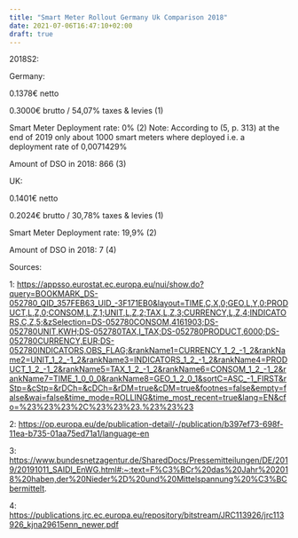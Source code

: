 ```yaml
---
title: "Smart Meter Rollout Germany Uk Comparison 2018"
date: 2021-07-06T16:47:10+02:00
draft: true
---
```


2018S2:

Germany:


0.1378€ netto

0.3000€ brutto / 54,07% taxes & levies (1)

Smart Meter Deployment rate: 0% (2)
Note: According to (5, p. 313) at the end of 2019 only about 1000 smart meters where deployed i.e. a deployment rate of 0,0071429%

Amount of DSO in 2018: 866 (3)


UK:

0.1401€ netto

0.2024€ brutto / 30,78% taxes & levies (1)

Smart Meter Deployment rate: 19,9% (2)

Amount of DSO in 2018: 7 (4)


Sources:


1: 
https://appsso.eurostat.ec.europa.eu/nui/show.do?query=BOOKMARK_DS-052780_QID_357FEB63_UID_-3F171EB0&layout=TIME,C,X,0;GEO,L,Y,0;PRODUCT,L,Z,0;CONSOM,L,Z,1;UNIT,L,Z,2;TAX,L,Z,3;CURRENCY,L,Z,4;INDICATORS,C,Z,5;&zSelection=DS-052780CONSOM,4161903;DS-052780UNIT,KWH;DS-052780TAX,I_TAX;DS-052780PRODUCT,6000;DS-052780CURRENCY,EUR;DS-052780INDICATORS,OBS_FLAG;&rankName1=CURRENCY_1_2_-1_2&rankName2=UNIT_1_2_-1_2&rankName3=INDICATORS_1_2_-1_2&rankName4=PRODUCT_1_2_-1_2&rankName5=TAX_1_2_-1_2&rankName6=CONSOM_1_2_-1_2&rankName7=TIME_1_0_0_0&rankName8=GEO_1_2_0_1&sortC=ASC_-1_FIRST&rStp=&cStp=&rDCh=&cDCh=&rDM=true&cDM=true&footnes=false&empty=false&wai=false&time_mode=ROLLING&time_most_recent=true&lang=EN&cfo=%23%23%23%2C%23%23%23.%23%23%23

2: 
https://op.europa.eu/de/publication-detail/-/publication/b397ef73-698f-11ea-b735-01aa75ed71a1/language-en

3: https://www.bundesnetzagentur.de/SharedDocs/Pressemitteilungen/DE/2019/20191011_SAIDI_EnWG.html#:~:text=F%C3%BCr%20das%20Jahr%202018%20haben,der%20Nieder%2D%20und%20Mittelspannung%20%C3%BCbermittelt.

4: https://publications.jrc.ec.europa.eu/repository/bitstream/JRC113926/jrc113926_kjna29615enn_newer.pdf
